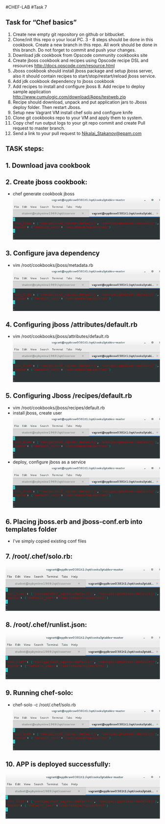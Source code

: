 #CHEF-LAB
#Task 7
## Task for “Chef basics”
1. Create new empty git repository on github or bitbucket.
2. Clone/init this repo o your local PC. 3 - 8 steps should be done in this cookbook. Create a new branch in this repo. All work should be done in this branch. Do not forget to commit and push your changes.
3. Download jdk cookbook from Opscode community cookbooks site
4. Create jboss cookbook and recipes using Opscode recipe DSL and resources http://docs.opscode.com/resource.html
5. Jboss cookbook should install jboss package and setup jboss server, also it should contain recipes to start/stop/restart/reload jboss service.
6. Add jdk cookbook dependency to jboss cookbook
7. Add recipes to install and configure jboss 8. Add recipe to deploy sample application http://www.cumulogic.com/download/Apps/testweb.zip
9. Recipe should download, unpack and put application jars to Jboss deploy folder. Then restart Jboss.
10. Setup new Vagrant VM install chef solo and configure knife
11. Clone git cookbooks repo to your VM and apply them to system.
12. Copy chef run output logs to your git repo commit and create Pull request to master branch.
13. Send a link to your pull request to Nikalai_Stakanov@epam.com 

## TASK steps:
## 1. Download java cookbook
## 2. Create jboss cookbook:
 - chef generate cookbook jboss
 ![alt tag](https://raw.githubusercontent.com/hopetds/chef-lab/task6/pics/runlist.png)
## 3. Configure java dependency
 - vim /root/cookbooks/jboss/metadata.rb
 ![alt tag](https://raw.githubusercontent.com/hopetds/chef-lab/task6/pics/runlist.png)
## 4. Configuring jboss /attributes/default.rb
 - vim /root/cookbooks/jboss/attributes/default.rb
 ![alt tag](https://raw.githubusercontent.com/hopetds/chef-lab/task6/pics/runlist.png)
## 5. Configuring Jboss /recipes/default.rb
 - vim /root/cookbooks/jboss/recipes/default.rb
 - install jboss, create user
 ![alt tag](https://raw.githubusercontent.com/hopetds/chef-lab/task6/pics/runlist.png)
 - deploy, configure jboss as a service
 ![alt tag](https://raw.githubusercontent.com/hopetds/chef-lab/task6/pics/runlist.png)
## 6. Placing jboss.erb and jboss-conf.erb into templates folder
 - I've simply copied existing conf files
## 7. /root/.chef/solo.rb:
 ![alt tag](https://raw.githubusercontent.com/hopetds/chef-lab/task6/pics/runlist.png)
## 8. /root/.chef/runlist.json:
 ![alt tag](https://raw.githubusercontent.com/hopetds/chef-lab/task6/pics/runlist.png)
## 9. Running chef-solo:
 - chef-solo -c /root/.chef/solo.rb
 ![alt tag](https://raw.githubusercontent.com/hopetds/chef-lab/task6/pics/runlist.png)
## 10. APP is deployed successfully:
 ![alt tag](https://raw.githubusercontent.com/hopetds/chef-lab/task6/pics/runlist.png)
